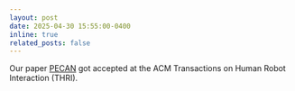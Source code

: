```yaml
---
layout: post
date: 2025-04-30 15:55:00-0400
inline: true
related_posts: false
---
```


Our paper [PECAN](assets/pdf/en-us/nemlekar_thri2024.pdf) got accepted at the ACM Transactions on Human Robot Interaction (THRI).
